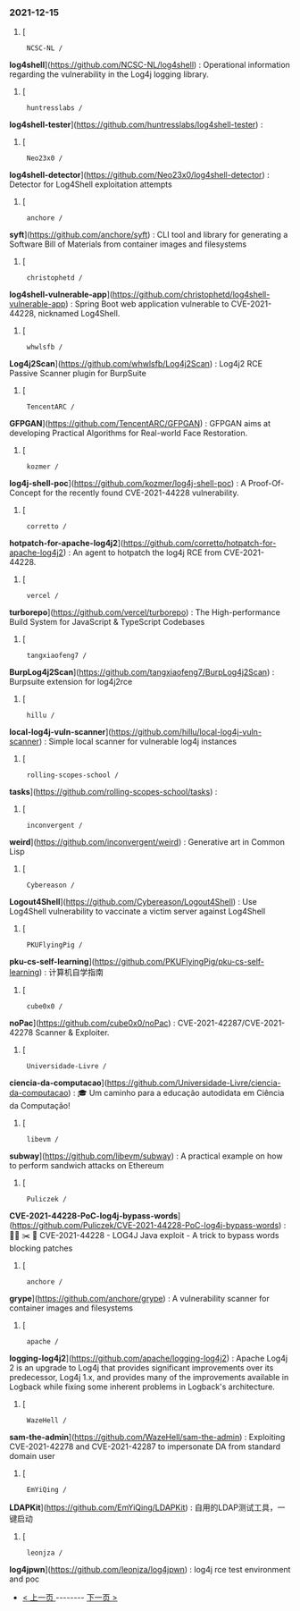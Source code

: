 ### 2021-12-15 
1. [
    

        NCSC-NL /
**log4shell**](https://github.com/NCSC-NL/log4shell) : Operational information regarding the vulnerability in the Log4j logging library.
1. [
    

        huntresslabs /
**log4shell-tester**](https://github.com/huntresslabs/log4shell-tester) : 
1. [
    

        Neo23x0 /
**log4shell-detector**](https://github.com/Neo23x0/log4shell-detector) : Detector for Log4Shell exploitation attempts
1. [
    

        anchore /
**syft**](https://github.com/anchore/syft) : CLI tool and library for generating a Software Bill of Materials from container images and filesystems
1. [
    

        christophetd /
**log4shell-vulnerable-app**](https://github.com/christophetd/log4shell-vulnerable-app) : Spring Boot web application vulnerable to CVE-2021-44228, nicknamed Log4Shell.
1. [
    

        whwlsfb /
**Log4j2Scan**](https://github.com/whwlsfb/Log4j2Scan) : Log4j2 RCE Passive Scanner plugin for BurpSuite
1. [
    

        TencentARC /
**GFPGAN**](https://github.com/TencentARC/GFPGAN) : GFPGAN aims at developing Practical Algorithms for Real-world Face Restoration.
1. [
    

        kozmer /
**log4j-shell-poc**](https://github.com/kozmer/log4j-shell-poc) : A Proof-Of-Concept for the recently found CVE-2021-44228 vulnerability.
1. [
    

        corretto /
**hotpatch-for-apache-log4j2**](https://github.com/corretto/hotpatch-for-apache-log4j2) : An agent to hotpatch the log4j RCE from CVE-2021-44228.
1. [
    

        vercel /
**turborepo**](https://github.com/vercel/turborepo) : The High-performance Build System for JavaScript & TypeScript Codebases
1. [
    

        tangxiaofeng7 /
**BurpLog4j2Scan**](https://github.com/tangxiaofeng7/BurpLog4j2Scan) : Burpsuite extension for log4j2rce
1. [
    

        hillu /
**local-log4j-vuln-scanner**](https://github.com/hillu/local-log4j-vuln-scanner) : Simple local scanner for vulnerable log4j instances
1. [
    

        rolling-scopes-school /
**tasks**](https://github.com/rolling-scopes-school/tasks) : 
1. [
    

        inconvergent /
**weird**](https://github.com/inconvergent/weird) : Generative art in Common Lisp
1. [
    

        Cybereason /
**Logout4Shell**](https://github.com/Cybereason/Logout4Shell) : Use Log4Shell vulnerability to vaccinate a victim server against Log4Shell
1. [
    

        PKUFlyingPig /
**pku-cs-self-learning**](https://github.com/PKUFlyingPig/pku-cs-self-learning) : 计算机自学指南
1. [
    

        cube0x0 /
**noPac**](https://github.com/cube0x0/noPac) : CVE-2021-42287/CVE-2021-42278 Scanner & Exploiter.
1. [
    

        Universidade-Livre /
**ciencia-da-computacao**](https://github.com/Universidade-Livre/ciencia-da-computacao) : 🎓 Um caminho para a educação autodidata em Ciência da Computação!
1. [
    

        libevm /
**subway**](https://github.com/libevm/subway) : A practical example on how to perform sandwich attacks on Ethereum
1. [
    

        Puliczek /
**CVE-2021-44228-PoC-log4j-bypass-words**](https://github.com/Puliczek/CVE-2021-44228-PoC-log4j-bypass-words) : 🐱‍💻 ✂️ 🤬 CVE-2021-44228 - LOG4J Java exploit - A trick to bypass words blocking patches
1. [
    

        anchore /
**grype**](https://github.com/anchore/grype) : A vulnerability scanner for container images and filesystems
1. [
    

        apache /
**logging-log4j2**](https://github.com/apache/logging-log4j2) : Apache Log4j 2 is an upgrade to Log4j that provides significant improvements over its predecessor, Log4j 1.x, and provides many of the improvements available in Logback while fixing some inherent problems in Logback's architecture.
1. [
    

        WazeHell /
**sam-the-admin**](https://github.com/WazeHell/sam-the-admin) : Exploiting CVE-2021-42278 and CVE-2021-42287 to impersonate DA from standard domain user
1. [
    

        EmYiQing /
**LDAPKit**](https://github.com/EmYiQing/LDAPKit) : 自用的LDAP测试工具，一键启动
1. [
    

        leonjza /
**log4jpwn**](https://github.com/leonjza/log4jpwn) : log4j rce test environment and poc 

- [ < 上一页 ](https://github.com/able8/github-trending-daily-record/blob/master/2021-12-14.md) -------- [ 下一页 > ](https://github.com/able8/github-trending-daily-record/blob/master/2021-12-16.md)